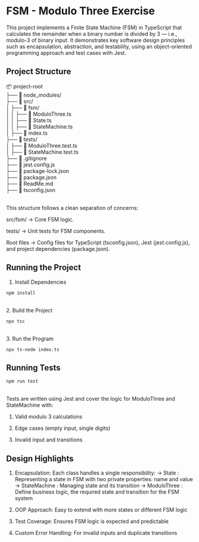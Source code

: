 # FSM - Modulo Three Exercise
This project implements a Finite State Machine (FSM) in TypeScript that calculates the remainder when a binary number is divided by 3 — i.e., modulo-3 of binary input. It demonstrates key software design principles such as encapsulation, abstraction, and testability, using an object-oriented programming approach and test cases with Jest.

## Project Structure
📦 project-root  
├── 📂 node_modules/  
├── 📂 src/  
│   ├── 📂 fsm/  
│   │   ├── 📄 ModuloThree.ts  
│   │   ├── 📄 State.ts  
│   │   ├── 📄 StateMachine.ts  
│   ├── 📄 index.ts  
├── 📂 tests/  
│   ├── 📄 ModuloThree.test.ts  
│   ├── 📄 StateMachine.test.ts  
├── 📄 .gitignore  
├── 📄 jest.config.js  
├── 📄 package-lock.json  
├── 📄 package.json  
├── 📄 ReadMe.md  
├── 📄 tsconfig.json  

 <br>
This structure follows a clean separation of concerns:

src/fsm/ → Core FSM logic.

tests/ → Unit tests for FSM components.

Root files → Config files for TypeScript (tsconfig.json), Jest (jest.config.js), and project dependencies (package.json).

## Running the Project

1. Install Dependencies
```
npm install
```
 <br>
2. Build the Project

```
npx tsc
```
 <br>
3. Run the Program

```
npx ts-node index.ts
```

## Running Tests

```
npm run test
```

 <br>
 Tests are written using Jest and cover the logic for ModuloThree and StateMachine with:

1. Valid modulo 3 calculations

2. Edge cases (empty input, single digits)

3. Invalid input and transitions

## Design Highlights
1. Encapsulation: Each class handles a single responsibility:
-> State : Representing a state in FSM with two private properties: name and value
-> StateMachine : Managing state and its transition
-> ModuloThree : Define business logic, the required state and transition for the FSM system

2. OOP Approach: Easy to extend with more states or different FSM logic

3. Test Coverage: Ensures FSM logic is expected and predictable

4. Custom Error Handling: For invalid inputs and duplicate transitions

